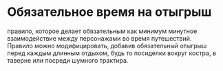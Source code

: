 # Обязательное время на отыгрыш
правило, которое делает обязательным как минимум минутное взаимодействие между персонажами во время путешествий.   
Правило можно модифицировать, добавив обязательный отыгрыш перед каждым длинным отдыхом, будь то посиделки вокруг костра, в таверне или посреди шумного трактира.